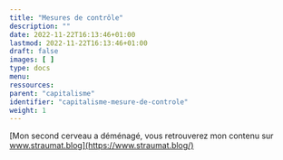 ```yaml
---
title: "Mesures de contrôle"
description: ""
date: 2022-11-22T16:13:46+01:00
lastmod: 2022-11-22T16:13:46+01:00
draft: false
images: [ ]
type: docs
menu:
ressources:
parent: "capitalisme"
identifier: "capitalisme-mesure-de-controle"
weight: 1
---
```


[Mon second cerveau a déménagé, vous retrouverez mon contenu sur www.straumat.blog](https://www.straumat.blog/)